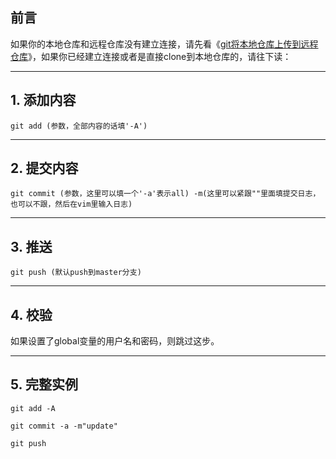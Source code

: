 ## 前言
如果你的本地仓库和远程仓库没有建立连接，请先看《[git将本地仓库上传到远程仓库](https://universezy.github.io/universezy/dist/index.html#/blog/display/GitAddOrigin)》，如果你已经建立连接或者是直接clone到本地仓库的，请往下读：

---
## 1. 添加内容
```shell
git add (参数，全部内容的话填'-A')
```

---
## 2. 提交内容
```shell
git commit (参数，这里可以填一个'-a'表示all) -m(这里可以紧跟""里面填提交日志，也可以不跟，然后在vim里输入日志)
```

---
## 3. 推送
```shell
git push (默认push到master分支)
```
---
## 4. 校验
如果设置了global变量的用户名和密码，则跳过这步。

---
## 5. 完整实例
```shell
git add -A

git commit -a -m"update"

git push
```
